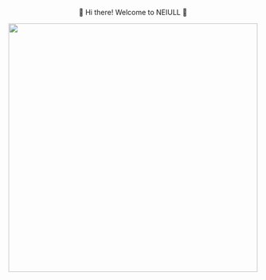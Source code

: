 <div align="center">
  <p>👋 Hi there! Welcome to NEIULL 👋</p>
  <img src="https://octodex.github.com/images/stormtroopocat.jpg" height="500px"/>
</div>
